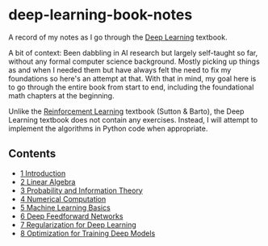 # deep-learning-book-notes

A record of my notes as I go through the [Deep Learning](https://www.deeplearningbook.org/) textbook.

A bit of context: Been dabbling in AI research but largely self-taught so far, without any formal computer science background. Mostly picking up things as and when I needed them but have always felt the need to fix my foundations so here's an attempt at that. With that in mind, my goal here is to go through the entire book from start to end, including the foundational math chapters at the beginning.

Unlike the [Reinforcement Learning](http://incompleteideas.net/book/the-book-2nd.html) textbook (Sutton & Barto), the Deep Learning textbook does not contain any exercises. Instead, I will attempt to implement the algorithms in Python code when appropriate.

## Contents

- [1 Introduction](https://github.com/greentfrapp/deep-learning-book-notes/tree/master/1_Introduction)
- [2 Linear Algebra](https://github.com/greentfrapp/deep-learning-book-notes/tree/master/2_Linear_Algebra)
- [3 Probability and Information Theory](https://github.com/greentfrapp/deep-learning-book-notes/tree/master/3_Probability)
- [4 Numerical Computation](https://github.com/greentfrapp/deep-learning-book-notes/tree/master/4_Numerical_Computation)
- [5 Machine Learning Basics](https://github.com/greentfrapp/deep-learning-book-notes/tree/master/5_Machine_Learning_Basics)
- [6 Deep Feedforward Networks](https://github.com/greentfrapp/deep-learning-book-notes/tree/master/6_Deep_Feedforward_Networks)
- [7 Regularization for Deep Learning](https://github.com/greentfrapp/deep-learning-book-notes/tree/master/7_Regularization)
- [8 Optimization for Training Deep Models](https://github.com/greentfrapp/deep-learning-book-notes/tree/master/8_Optimization)